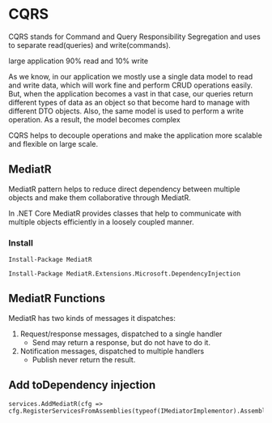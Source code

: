 ﻿# CQRS

CQRS stands for Command and Query Responsibility Segregation and uses to separate read(queries) and write(commands).

large application 90% read and 10% write

As we know, in our application we mostly use a single data model to read and write data, which will work fine and perform CRUD operations easily. But, when the application becomes a vast in that case, our queries return different types of data as an object so that become hard to manage with different DTO objects. Also, the same model is used to perform a write operation. As a result, the model becomes complex

CQRS helps to decouple operations and make the application more scalable and flexible on large scale.

## MediatR

  MediatR pattern helps to reduce direct dependency between multiple objects and make them collaborative through MediatR.

  In .NET Core MediatR provides classes that help to communicate with multiple objects efficiently in a loosely coupled manner.

  ### Install

    Install-Package MediatR

    Install-Package MediatR.Extensions.Microsoft.DependencyInjection

## MediatR Functions

MediatR has two kinds of messages it dispatches:

1. Request/response messages, dispatched to a single handler
    * Send may return a response, but do not have to do it.
2. Notification messages, dispatched to multiple handlers
    * Publish never return the result.



## Add toDependency injection

    services.AddMediatR(cfg => cfg.RegisterServicesFromAssemblies(typeof(IMediatorImplementor).Assembly));

